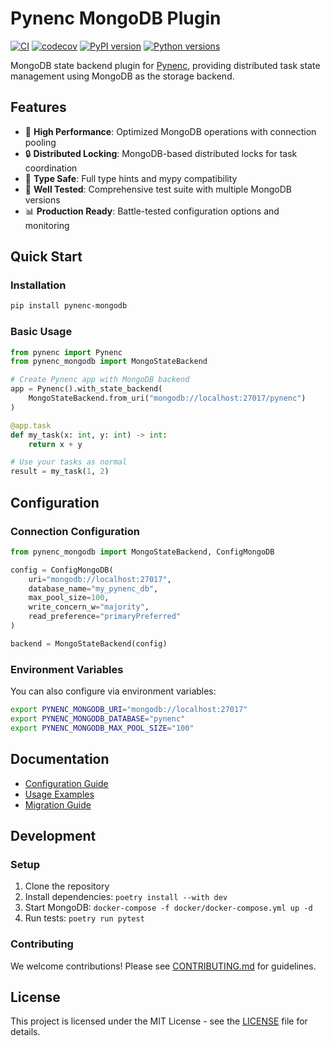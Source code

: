 # Pynenc MongoDB Plugin

[![CI](https://github.com/pynenc/pynenc-mongodb/actions/workflows/ci.yml/badge.svg)](https://github.com/pynenc/pynenc-mongodb/actions/workflows/ci.yml)
[![codecov](https://codecov.io/gh/pynenc/pynenc-mongodb/branch/main/graph/badge.svg)](https://codecov.io/gh/pynenc/pynenc-mongodb)
[![PyPI version](https://badge.fury.io/py/pynenc-mongodb.svg)](https://badge.fury.io/py/pynenc-mongodb)
[![Python versions](https://img.shields.io/pypi/pyversions/pynenc-mongodb.svg)](https://pypi.org/project/pynenc-mongodb/)

MongoDB state backend plugin for [Pynenc](https://github.com/pynenc/pynenc), providing distributed task state management using MongoDB as the storage backend.

## Features

- 🚀 **High Performance**: Optimized MongoDB operations with connection pooling
- 🔒 **Distributed Locking**: MongoDB-based distributed locks for task coordination
- 🎯 **Type Safe**: Full type hints and mypy compatibility
- 🧪 **Well Tested**: Comprehensive test suite with multiple MongoDB versions
- 📊 **Production Ready**: Battle-tested configuration options and monitoring

## Quick Start

### Installation

```bash
pip install pynenc-mongodb
```

### Basic Usage

```python
from pynenc import Pynenc
from pynenc_mongodb import MongoStateBackend

# Create Pynenc app with MongoDB backend
app = Pynenc().with_state_backend(
    MongoStateBackend.from_uri("mongodb://localhost:27017/pynenc")
)

@app.task
def my_task(x: int, y: int) -> int:
    return x + y

# Use your tasks as normal
result = my_task(1, 2)
```

## Configuration

### Connection Configuration

```python
from pynenc_mongodb import MongoStateBackend, ConfigMongoDB

config = ConfigMongoDB(
    uri="mongodb://localhost:27017",
    database_name="my_pynenc_db",
    max_pool_size=100,
    write_concern_w="majority",
    read_preference="primaryPreferred"
)

backend = MongoStateBackend(config)
```

### Environment Variables

You can also configure via environment variables:

```bash
export PYNENC_MONGODB_URI="mongodb://localhost:27017"
export PYNENC_MONGODB_DATABASE="pynenc"
export PYNENC_MONGODB_MAX_POOL_SIZE="100"
```

## Documentation

- [Configuration Guide](docs/configuration/index.md)
- [Usage Examples](docs/usage/index.md)
- [Migration Guide](docs/migration/index.md)

## Development

### Setup

1. Clone the repository
2. Install dependencies: `poetry install --with dev`
3. Start MongoDB: `docker-compose -f docker/docker-compose.yml up -d`
4. Run tests: `poetry run pytest`

### Contributing

We welcome contributions! Please see [CONTRIBUTING.md](CONTRIBUTING.md) for guidelines.

## License

This project is licensed under the MIT License - see the [LICENSE](LICENSE) file for details.
